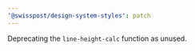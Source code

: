 ```yaml
---
'@swisspost/design-system-styles': patch
---
```


Deprecating the `line-height-calc` function as unused.
